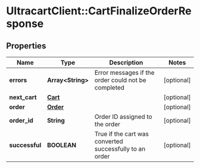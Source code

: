 # UltracartClient::CartFinalizeOrderResponse

## Properties
Name | Type | Description | Notes
------------ | ------------- | ------------- | -------------
**errors** | **Array&lt;String&gt;** | Error messages if the order could not be completed | [optional] 
**next_cart** | [**Cart**](Cart.md) |  | [optional] 
**order** | [**Order**](Order.md) |  | [optional] 
**order_id** | **String** | Order ID assigned to the order | [optional] 
**successful** | **BOOLEAN** | True if the cart was converted successfully to an order | [optional] 


